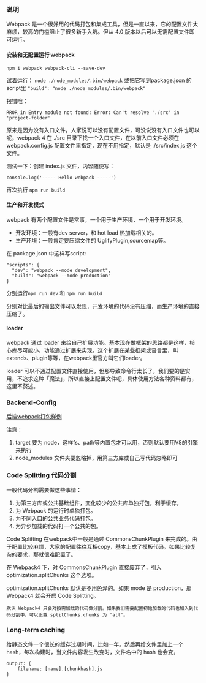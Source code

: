 ### 说明
Webpack 是一个很好用的代码打包和集成工具，但是一直以来，它的配置文件太麻烦，较高的门槛阻止了很多新手入坑。但从 4.0 版本以后可以无需配置文件即可运行。

#### 安装和无配置运行 webpack
`npm i webpack webpack-cli --save-dev`

试着运行： `node ./node_modules/.bin/webpack` 或把它写到package.json 的script里 `"build": "node ./node_modules/.bin/webpack"`

报错哦：
```
RROR in Entry module not found: Error: Can't resolve './src' in 'project-folder'
```

原来是因为没有入口文件，人家说可以没有配置文件，可没说没有入口文件也可以呢，webpack 4 在 ./src 目录下找一个入口文件，在以前入口文件必须在 webpack.config.js 配置文件里指定，现在不用指定，默认是 ./src/index.js 这个文件。

测试一下：创建 index.js 文件，内容随便写：
```
console.log('----- Hello webpack -----')
```
再次执行 `npm run build`

#### 生产和开发模式
webpack 有两个配置文件是常事，一个用于生产环境，一个用于开发环境。
* 开发环境：一般有dev server，和 hot load 热加载相关的。
* 生产环境：一般肯定要压缩文件的 UglifyPlugin,sourcemap等。

在 package.json 中这样写script:
```
"scripts": {
  "dev": "webpack --mode development",
  "build": "webpack --mode production"
}
```
分别运行`npm run dev` 和 `npm run build`

分别对比最后的输出文件可以发现，开发环境的代码没有压缩，而生产环境的直接压缩了。

#### loader
webpack 通过 loader 来给自己扩展功能。基本现在做框架的思路都是这样，核心库尽可能小，功能通过扩展来实现。这个扩展在某些框架或语言里，叫 extends、plugin等等，在webpack里官方叫它们loader。

loader 可以不通过配置文件直接使用，但那导致命令行太长了，我们要的是实用，不追求这种「魔法」，所以直接上配置文件吧，具体使用方法各种资料都有，这里不赘述。


### Backend-Config
[后端webpack打包样例](https://github.com/timnity/Express-Scaffold/commit/43b3b1ed6ceb138d5fd0d408f25bf2b07bd722b1)

注意：
1. target 要为 node，这样fs、path等内置包才可以用，否则默认要用V8的引擎来执行
2. node_modules 文件夹要忽略掉，用第三方库或自己写代码忽略即可

### Code Splitting 代码分割
一般代码分割需要做这些事情：

1. 为第三方库或公共基础组件，变化较少的公共库单独打包，利于缓存。
2. 为 Webpack 的运行时单独打包。
3. 为不同入口的公共业务代码打包。
4. 为异步加载的代码打一个公共的包。

Code Splitting 在webpack中一般是通过 CommonsChunkPlugin 来完成的。由于配置比较麻烦，大家的配置往往互相copy，基本上成了模板代码。如果比较复杂的要求，那就很难配置了。

在 Webpack4 下，对 CommonsChunkPlugin 直接废弃了，引入 optimization.splitChunks 这个选项。

optimization.splitChunks 默认是不用色泽的。如果 mode 是 production，那 Webpack4 就会开启 Code Splitting。
```
默认 Webpack4 只会对按需加载的代码做分割。如果我们需要配置初始加载的代码也加入到代码分割中，可以设置 splitChunks.chunks 为 'all'。
```

### Long-term caching
给静态文件一个很长的缓存过期时间，比如一年。然后再给文件里加上一个 hash，每次构建时，当文件内容发生改变时，文件名中的 hash 也会变。

```
output: {
    filename: [name].[chunkhash].js
}
```